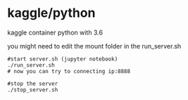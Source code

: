 # kaggle/python

kaggle container
python with 3.6

you might need to edit the mount folder in the run_server.sh

```
#start server.sh (jupyter notebook)
./run_server.sh
# now you can try to connecting ip:8888

#stop the server
./stop_server.sh

```
